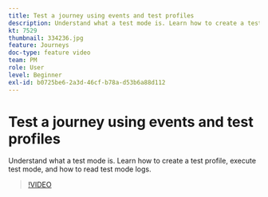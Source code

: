 ```yaml
---
title: Test a journey using events and test profiles
description: Understand what a test mode is. Learn how to create a test profile, execute test mode, and how to read test mode logs.
kt: 7529
thumbnail: 334236.jpg
feature: Journeys
doc-type: feature video
team: PM
role: User
level: Beginner
exl-id: b0725be6-2a3d-46cf-b78a-d53b6a88d112
---
```

# Test a journey using events and test profiles

Understand what a test mode is. Learn how to create a test profile, execute test mode, and how to read test mode logs.

>[!VIDEO](https://video.tv.adobe.com/v/334236?quality=12)
